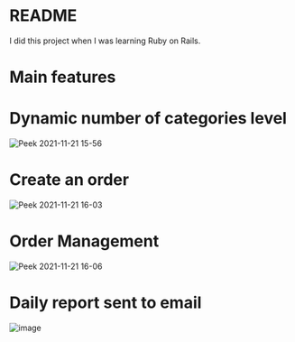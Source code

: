 # README

I did this project when I was learning Ruby on Rails.

# Main features

# Dynamic number of categories level
![Peek 2021-11-21 15-56](https://user-images.githubusercontent.com/36145851/142755999-05e96f6f-c707-4d1e-8f7b-2a301e97ab6e.gif)
# Create an order
![Peek 2021-11-21 16-03](https://user-images.githubusercontent.com/36145851/142756091-9c7ed4df-d26a-489d-acaf-a2f82fafc356.gif)
# Order Management
![Peek 2021-11-21 16-06](https://user-images.githubusercontent.com/36145851/142756160-1ab23ae6-fa67-43b6-b857-59603c10eb94.gif)
# Daily report sent to email
![image](https://user-images.githubusercontent.com/36145851/142756224-aab82568-c92d-438a-8b38-e5c01d6dbdb8.png)
